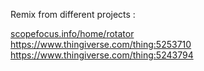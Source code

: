 Remix from different projects :

<a href="https://www.scopefocus.info/home/rotator" target="_blank">scopefocus.info/home/rotator</a>
<br>
https://www.thingiverse.com/thing:5253710
<br>
https://www.thingiverse.com/thing:5243794
<br>
